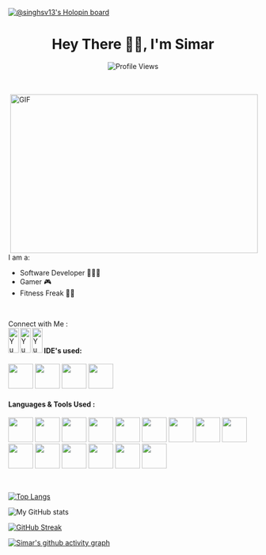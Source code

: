 [![@singhsv13's Holopin board](https://holopin.io/api/user/board?user=singhsv13)](https://holopin.io/@singhsv13)

<div align="center">
   <h1>Hey There 👋🏻, I'm Simar</h1>
   
  ![Profile Views](https://komarev.com/ghpvc/?username=singhsv13&&style=for-the-badge&color=orange)
   
  <br>
  </div>
  <br>
  
  <img align="right" alt="GIF" src="https://github.com/abhisheknaiidu/abhisheknaiidu/blob/master/code.gif?raw=true" width="500" height="320" />

  <br>
  <br>
  
  I am a:
  <br>
- Software Developer 🧑🏻‍💻
- Gamer 🎮
- Fitness Freak 💪🏻
 
<br>

Connect with Me : 
<br>
<a href="https://www.linkedin.com/in/simarpritvirdi/"><img height="50" align="left" src="https://raw.githubusercontent.com/yushi1007/yushi1007/main/images/linkedin.svg" alt="Yu Shi | LinkedIn" width="21px"/></a>
<a href="https://instagram.com/gymholicpaji/"><img height="50" align="left" src="https://raw.githubusercontent.com/yushi1007/yushi1007/main/images/instagram.svg" alt="Yu Shi | Instagram" width="21px"/></a>
<a href="https://thevirdee.medium.com/"><img height="50" align="left" src="https://raw.githubusercontent.com/yushi1007/yushi1007/main/images/medium.svg" alt="Yu Shi | Medium" width="21px"/></a>
<br>

#### IDE's used:

<img height="50" src="https://user-images.githubusercontent.com/25181517/192108891-d86b6220-e232-423a-bf5f-90903e6887c3.png"> <img height="50" src="https://user-images.githubusercontent.com/25181517/192108892-6e9b5cdf-4e35-4a70-ad9a-801a93a07c1c.png"> <img height="50" src="https://img.icons8.com/color/48/000000/pycharm.png"/> <img height="50" src ="https://user-images.githubusercontent.com/25181517/192108890-200809d1-439c-4e23-90d3-b090cf9a4eea.png"/>

#### Languages & Tools Used :

<img height="50" src="https://user-images.githubusercontent.com/25181517/192158954-f88b5814-d510-4564-b285-dff7d6400dad.png" url="https://user-images.githubusercontent.com/25181517/192158954-f88b5814-d510-4564-b285-dff7d6400dad.png"> <img height="50" src="https://user-images.githubusercontent.com/25181517/183898674-75a4a1b1-f960-4ea9-abcb-637170a00a75.png"> <img height="50" src="https://user-images.githubusercontent.com/25181517/183898054-b3d693d4-dafb-4808-a509-bab54cf5de34.png"> <img height="50" src="https://user-images.githubusercontent.com/25181517/202896760-337261ed-ee92-4979-84c4-d4b829c7355d.png"> <img height="50" src="https://user-images.githubusercontent.com/25181517/189716058-71f74b6f-5936-40b5-92e3-00381e35ccb9.png"> <img height="50" src="https://user-images.githubusercontent.com/25181517/189716855-2c69ca7a-5149-4647-936d-780610911353.png"> <img height="50" src="https://user-images.githubusercontent.com/25181517/117447155-6a868a00-af3d-11eb-9cfe-245df15c9f3f.png"> <img height="50" src="https://user-images.githubusercontent.com/25181517/183897015-94a058a6-b86e-4e42-a37f-bf92061753e5.png"> <img height="50" src="https://user-images.githubusercontent.com/25181517/121401671-49102800-c959-11eb-9f6f-74d49a5e1774.png"> <img height="50" src="https://user-images.githubusercontent.com/25181517/117201156-9a724800-adec-11eb-9a9d-3cd0f67da4bc.png"> <img height="50" src="https://user-images.githubusercontent.com/25181517/183891303-41f257f8-6b3d-487c-aa56-c497b880d0fb.png"> <img height="50" src="https://user-images.githubusercontent.com/25181517/192106070-46255bcf-65e6-4c6b-a296-bf8d0d8fb2a7.png"> <img height="50" src="https://user-images.githubusercontent.com/25181517/192106073-90fffafe-3562-4ff9-a37e-c77a2da0ff58.png"> <img height="50" src="https://user-images.githubusercontent.com/25181517/183896128-ec99105a-ec1a-4d85-b08b-1aa1620b2046.png"> <img height="50" src="https://github.com/marwin1991/profile-technology-icons/assets/136815194/82df4543-236b-4e45-9604-5434e3faab17"> 
<br> 

<br>

<!--  TOP LANGUAGES STATISTICS -->
 [![Top Langs](https://github-readme-stats.vercel.app/api/top-langs/?username=singhsv13&theme=dark&layout=compact&align=right&width=40%)](https://github.com/anuraghazra/github-readme-stats)
 
  
![My GitHub stats](https://github-readme-stats.vercel.app/api?username=singhsv13&show_icons=true&theme=radical)


[![GitHub Streak](https://github-readme-streak-stats.herokuapp.com/?user=singhsv13&theme=dark)](https://git.io/streak-stats)

<!-- ACTIVITY GRAPH TRACKER -->
[![Simar's github activity graph](https://activity-graph.herokuapp.com/graph?username=singhsv13&theme=react-dark)](https://github.com/singhsv13/github-readme-activity-graph)


<!---
singhsv13/singhsv13 is a ✨ special ✨ repository because its `README.md` (this file) appears on your GitHub profile.
You can click the Preview link to take a look at your changes.
--->
